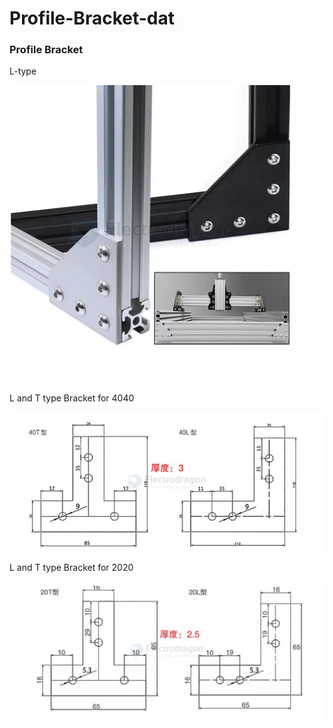 
# Profile-Bracket-dat

### Profile Bracket

L-type 

![](2025-02-19-13-48-31.png)

L and T type Bracket for 4040

![](2025-02-26-19-29-48.png)

L and T type Bracket for 2020

![](2025-02-19-17-50-13.png)


